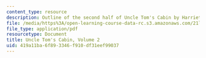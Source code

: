 ```yaml
---
content_type: resource
description: Outline of the second half of Uncle Tom's Cabin by Harriet Beecher Stowe.
file: /media/https%3A/open-learning-course-data-rc.s3.amazonaws.com/21l-002-foundations-of-western-culture-ii-fall-2002/419a11ba6f893346f910df31eef99037_outline2.pdf
file_type: application/pdf
resourcetype: Document
title: Uncle Tom's Cabin, Volume 2
uid: 419a11ba-6f89-3346-f910-df31eef99037
---
```

